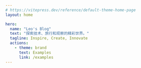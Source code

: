 ```yaml
---
# https://vitepress.dev/reference/default-theme-home-page
layout: home

hero:
  name: "Leo's Blog"
  text: "探索技术、旅行和观察的精彩世界。"
  tagline: Inspire, Create, Innovate
  actions:
    - theme: brand
      text: Examples
      link: /examples
---
```

